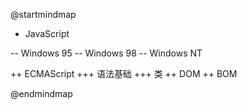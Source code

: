 @startmindmap

+ JavaScript

-- Windows 95
-- Windows 98
-- Windows NT

++ ECMAScript
+++ 语法基础
+++ 类
++ DOM
++ BOM

@endmindmap